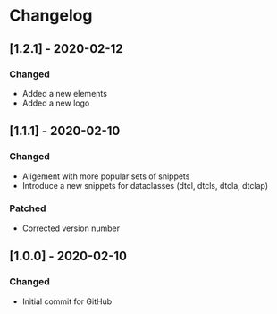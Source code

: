# Changelog

## [1.2.1] - 2020-02-12

### Changed

- Added a new elements
- Added a new logo

## [1.1.1] - 2020-02-10

### Changed

- Aligement with more popular sets of snippets
- Introduce a new snippets for dataclasses (dtcl, dtcls, dtcla, dtclap)

### Patched

- Corrected version number

## [1.0.0] - 2020-02-10

### Changed

- Initial commit for GitHub
